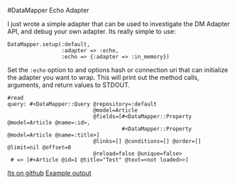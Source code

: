 #DataMapper Echo Adapter

I just wrote a simple adapter that can be used to investigate the DM Adapter API, and debug your own adapter. Its really simple to use:

    DataMapper.setup(:default, 
                     :adapter => :echo, 
                     :echo => {:adapter => :in_memory})


Set the `:echo` option to and options hash or connection uri that can initialize the adapter you want to wrap. This will print out the method calls, arguments, and return values to STDOUT.

    #read
    query: #<DataMapper::Query @repository=:default 
                               @model=Article 
                               @fields=[#<DataMapper::Property @model=Article @name=:id>, 
                                        #<DataMapper::Property @model=Article @name=:title>] 
                               @links=[] @conditions=[] @order=[] @limit=nil @offset=0 
                               @reload=false @unique=false>
     # => [#<Article @id=1 @title="Test" @text=<not loaded>>]

[Its on github](http://github.com/paul/dm-echo-adapter/tree/master)
[Example output](http://gist.github.com/77614)


